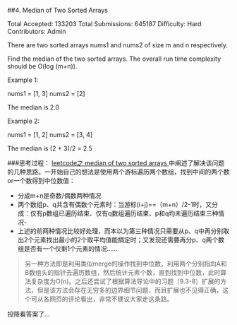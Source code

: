 ##4. Median of Two Sorted Arrays

Total Accepted: 133203
Total Submissions: 645187
Difficulty: Hard
Contributors: Admin

There are two sorted arrays nums1 and nums2 of size m and n respectively.

Find the median of the two sorted arrays. The overall run time complexity should be O(log (m+n)).

Example 1:

nums1 = [1, 3]
nums2 = [2]

The median is 2.0

Example 2:

nums1 = [1, 2]
nums2 = [3, 4]

The median is (2 + 3)/2 = 2.5


###思考过程：
[leetcode之 median of two sorted arrays ](http://blog.csdn.net/yutianzuijin/article/details/11499917/)中阐述了解决该问题的几种思路。一开始自己的想法是使用两个游标遍历两个数组，找到中间的两个数or一个数得到中位数值：
- 分成m+n是奇数/偶数两种情况
 - 两个数组p、q共含有偶数个元素时：当游标(i+j)==（m+n）/2-1时，又分成：仅有p数组已遍历结束、仅有q数组遍历结束、p和q均未遍历结束三种情况-
  - 上述的前两种情况比较好处理，而本以为第三种情况只需要从p、q中再分别取出2个元素找出最小的2个取平均值能搞定时；又发现还需要再分p、q两个数组是否有一个仅剩1个元素的情况......

>另一种方法即是利用类似merge的操作找到中位数，利用两个分别指向A和B数组头的指针去遍历数组，然后统计元素个数，直到找到中位数，此时算法复杂度为O(n)。之后还尝试了根据算法导论中的习题（9.3-8）扩展的方法，但是该方法会存在无穷多的边界细节问题，而且扩展也不见得正确，这个可从各网页的评论看出，非常不建议大家走这条路。

投降看答案了...
